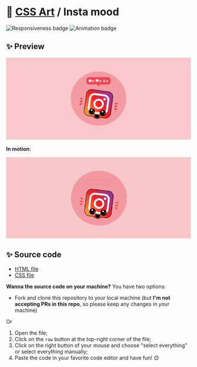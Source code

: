 # 🎨 [CSS Art](https://github.com/bugahontas/css-art) / Insta mood

![Responsiveness badge](https://img.shields.io/static/v1?label=Responsive&message=No&color=red&style=for-the-badge)
![Animation badge](https://img.shields.io/static/v1?label=Animation&message=Yes&color=orange&style=for-the-badge)

## ✨ Preview

![Preview](screenshot/insta-mood.png)

**In motion**:

![Gif](gif/insta-mood.gif)

## ✨ Source code

- [HTML file](https://github.com/bugahontas/css-art/blob/main/juicy-orange/juicy-orange.html)
- [CSS file](https://github.com/bugahontas/css-art/blob/main/juicy-orange/juicy-orange.css)

**Wanna the source code on your machine?** You have two options:
- Fork and clone this repository to your local machine (but **I'm not accepting PRs in this repo**, so please keep any changes in your machine)
 
Or  

1. Open the file;
2. Click on the ```raw``` button at the top-right corner of the file;
3. Click on the right button of your mouse and choose "select everything" or select everything manually;
4. Paste the code in your favorite code editor and have fun! 😊 

